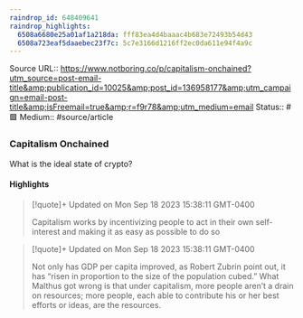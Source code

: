 ```yaml
---
raindrop_id: 648409641
raindrop_highlights:
  6508a6680e25a01af1a218da: fff83ea4d4baaac4b683e72493b54d43
  6508a723eaf5daaebec23f7c: 5c7e3166d1216ff2ec0da611e94f4a9c
---
```


Source URL:: https://www.notboring.co/p/capitalism-onchained?utm_source=post-email-title&amp;publication_id=10025&amp;post_id=136958177&amp;utm_campaign=email-post-title&amp;isFreemail=true&amp;r=f9r78&amp;utm_medium=email
Status:: #🟩 
Medium:: #source/article


### Capitalism Onchained

What is the ideal state of crypto?


#### Highlights

> [!quote]+ Updated on Mon Sep 18 2023 15:38:11 GMT-0400
>
> Capitalism works by incentivizing people to act in their own self-interest and making it as easy as possible to do so

> [!quote]+ Updated on Mon Sep 18 2023 15:38:11 GMT-0400
>
> Not only has GDP per capita improved, as Robert Zubrin point out, it has “risen in proportion to the size of the population cubed.” What Malthus got wrong is that under capitalism, more people aren’t a drain on resources; more people, each able to contribute his or her best efforts or ideas, are the resources.
